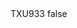 <?xml version="1.0" encoding="UTF-8"?>
<CustomMetadata xmlns="http://soap.sforce.com/2006/04/metadata">
    <label>TXU933</label>
    <protected>false</protected>
</CustomMetadata>
